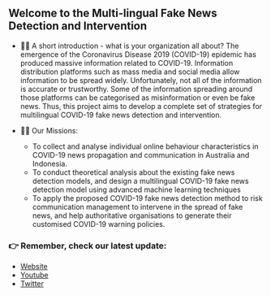 ## Welcome to the Multi-lingual Fake News Detection and Intervention  


- 🙋‍♀️ A short introduction - what is your organization all about?
The emergence of the Coronavirus Disease 2019 (COVID-19) epidemic has produced massive information related to COVID-19. Information distribution platforms such as mass media and social media allow information to be spread widely. Unfortunately, not all of the information is accurate or trustworthy. Some of the information spreading around those platforms can be categorised as misinformation or even be fake news.
Thus, this project aims to develop a complete set of strategies for multilingual COVID-19 fake news detection and intervention.



- 👩‍💻 Our Missions:
  - To collect and analyse individual online behaviour characteristics in COVID-19 news propagation and communication in Australia and Indonesia.
  - To conduct theoretical analysis about the existing fake news detection models, and design a multilingual COVID-19 fake news detection model using advanced machine learning techniques
  - To apply the proposed COVID-19 fake news detection method to risk communication management to intervene in the spread of fake news, and help authoritative organisations to generate their customised COVID-19 warning policies. 



### 👉 Remember, check our latest update:
- [Website](https://counterinfodemic.org)
- [Youtube](https://www.youtube.com/channel/UCsf_Bd1QvG0oL46-J3QIojQ)
- [Twitter](https://twitter.com/counterinfodem1)
